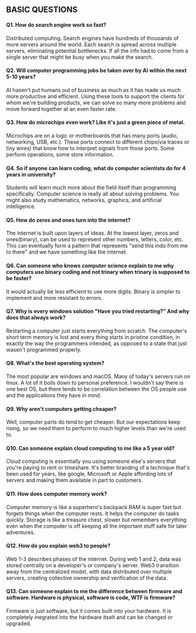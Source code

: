 ## BASIC QUESTIONS
#### Q1. How do search engine work so fast?   
Distributed computing. Search engines have hundreds of thousands of more servers around the world. Each search is spread across multiple    servers, eliminating potential bottlenecks. If all the info had to come from a single server that might be busy when you make the search.   
#### Q2. Will computer programming jobs be taken over by AI within the next 5-10 years?   
AI hasen't put humans out of business as much as it has made us much more productive and efficient. Using these tools to support the clients for whom we're building products, we can solve so many more problems and move forward together at an even faster rate.   
#### Q3. How do microchips even work? Like it's just a green piece of metal.   
Microchips are on a logic or motherboards that has many ports (audio, networking, USB, etc.). These ports connect to different chips(via traces or tiny wires) that know how to interpret signals from those ports. Some perform operations, some store information.   
#### Q4. So if anyone can learn coding, what do computer scientists do for 4 years in university?   
Students will learn much more about the field itself than programming specifically. Computer science is really all about solving problems. You might also study mathematics, networks, graphics, and artificial intelligence.   
#### Q5. How do zeros and ones turn into the internet?   
The internet is built upon layers of ideas. At the lowest layer, zeros and ones(binary), can be used to represent other numbers, letters, color, etc. This can eventually form a pattern that represents "send this indo from me to there" and we have something like the internet.   
#### Q6. Can someone who knows computer science explain to me why computers use binary coding and not trinary when trinary is supposed to be faster?   
It would actually be less efficient to use more digits. Binary is simpler to implement and more resistant to errors.   
#### Q7. Why is every windows solution "Have you tried restarting?" And why does that always work?   
Restarting a computer just starts everything from scratch. The computer's short term memory is lost and every thing starts in pristine condition, in exactly the way the programmers intended, as opposed to a state that just wasen't programmed properly.   
#### Q8. What's the best operating system?   
The most popular are windows and macOS. Many of today's servers run on linux. A lot of it boils down to personal preference. I wouldn't say there is one best OS, but there tends to be correlation between the OS people use and the applications they have in mind.   
#### Q9. Why aren't computers getting cheaper?   
Well, computer parts do tend to get cheaper. But our expectations keep rising, so we need them to perform to much higher levels than we're used to.   
#### Q10. Can someone explain cloud computing to me like a 5 year old?   
Cloud computing is essentially you using someone else's servers that you're paying to rent or timeshare. It's better branding of a technique that's been used for years, like google, Microsoft or Apple affording lots of servers and making them available in part to customers.  
#### Q11. How does computer memory work?   
Computer memory is like a superhero's backpack RAM is super fast but forgets things when the computer rests. It helps the computer do tasks quickly. Storage is like a treasure chest, slower but remembers everything even when the computer is off keeping all the important stuff safe for later adventures.  
#### Q12. How do you explain web3 to people?   
Web 1-3 describes phases of the internet. During web 1 and 2, data was stored centrally on a  developer's or company's server. Web3 transition away from the centralized model, with data distributed over multiple servers, creating collective ownership and verification of the data.   
#### Q13. Can someone explain to me the difference between firmware and software. Hardware is physical, software is code, WTF is firmware?   
Firmware is just software, but it comes built into your hardware. It is completely inegrated into the hardware itselt and can be changed or upgraded.   
